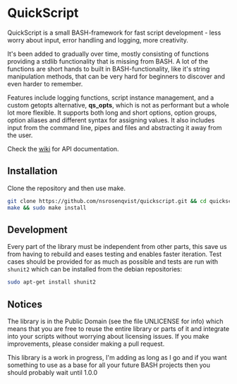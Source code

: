QuickScript
===========

QuickScript is a small BASH-framework for fast script development - less worry about input, error handling and logging, more creativity.

It's been added to gradually over time, mostly consisting of functions providing a stdlib functionality that is missing from BASH. A lot of the functions are short hands to built in BASH-functionality, like it's string manipulation methods, that can be very hard for beginners to discover and even harder to remember.

Features include logging functions, script instance management, and a custom getopts alternative, **qs_opts**, which is not as performant but a whole lot more flexible. It supports both long and short options, option groups, option aliases and different syntax for assigning values. It also includes input from the command line, pipes and files and abstracting it away from the user.

Check the [wiki](https://github.com/nsrosenqvist/quickscript/wiki) for API documentation.

## Installation

Clone the repository and then use make.

```BASH
git clone https://github.com/nsrosenqvist/quickscript.git && cd quickscript
make && sudo make install
```

## Development

Every part of the library must be independent from other parts, this save us from having to rebuild and eases testing and enables faster iteration. Test cases should be provided for as much as possible and tests are run with `shunit2` which can be installed from the debian repositories:

```BASH
sudo apt-get install shunit2
```

## Notices

The library is in the Public Domain (see the file UNLICENSE for info) which means that you are free to reuse the entire library or parts of it and integrate into your scripts without worrying about licensing issues. If you make improvements, please consider making a pull request.

This library is a work in progress, I'm adding as long as I go and if you want something to use as a base for all your future BASH projects then you should probably wait until 1.0.0
